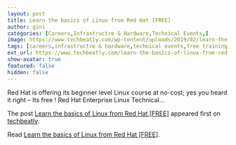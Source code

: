 ```yaml
---
layout: post
title: Learn the basics of Linux from Red Hat [FREE]
author: gini
categories: [Careers,Infrastructre & Hardware,Technical Events,]
image: https://www.techbeatly.com/wp-content/uploads/2019/02/learn-the-basics-of-linux-from-red-hat-free-course-rh024-1.jpg
tags: [careers,infrastructre & hardware,technical events,free training,learning,linux training,red hat,red hat enterprise linux technical overview,red hat free course,red hat linux course,red hat training,rh024,udemy linux course,]
ext_url: https://www.techbeatly.com/learn-the-basics-of-linux-from-red-hat-free-course-rh024/
show-avatar: true
featured: false
hidden: false
---
```


<p>Red Hat is offering its beginner level Linux course at no-cost; yes you heard it right &#8211; Its free ! Red Hat Enterprise Linux Technical&#46;&#46;&#46;</p>
<p>The post <a href="https://www.techbeatly.com/learn-the-basics-of-linux-from-red-hat-free-course-rh024/">Learn the basics of Linux from Red Hat [FREE]</a> appeared first on <a href="https://www.techbeatly.com">techbeatly</a>.</p>

Read [Learn the basics of Linux from Red Hat [FREE]](https://www.techbeatly.com/learn-the-basics-of-linux-from-red-hat-free-course-rh024/).